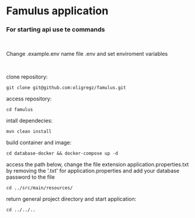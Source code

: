 # Famulus application

### For starting api use te commands

<br>

Change .example.env name file .env and set enviroment variables

<br>

clone repository:
```
git clone git@github.com:oligregz/famulus.git
```

access repository:
```
cd famulus
```

intall dependecies:
```
mvn clean install
```

build container and image:
```
cd database-docker && docker-compose up -d
```

access the path below, change the file extension application.properties.txt by removing the '.txt' for application.properties and add your database password to the file
```
cd ../src/main/resources/
```

return general project directory and start application:
```
cd ../../..
```